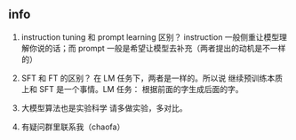 
## info
1. instruction tuning 和 prompt learning 区别？
instruction 一般侧重让模型理解你说的话；而 prompt 一般是希望让模型去补充（两者提出的动机是不一样的）

2. SFT 和 FT 的区别？
在 LM 任务下，两者是一样的。所以说 继续预训练本质上和 SFT 是一个事情。LM 任务： 根据前面的字生成后面的字。

3. 大模型算法也是实验科学
请多做实验，多对比。

4. 有疑问群里联系我（chaofa）

